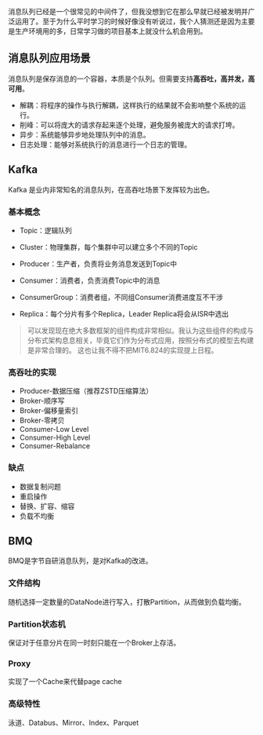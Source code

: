 消息队列已经是一个很常见的中间件了，但我没想到它在那么早就已经被发明并广泛运用了。至于为什么平时学习的时候好像没有听说过，我个人猜测还是因为主要是生产环境用的多，日常学习做的项目基本上就没什么机会用到。

## 消息队列应用场景

消息队列是保存消息的一个容器，本质是个队列。但需要支持**高吞吐，高并发，高可用**。

- 解耦：将程序的操作与执行解耦，这样执行的结果就不会影响整个系统的运行。
- 削峰：可以将庞大的请求存起来逐个处理，避免服务被庞大的请求打垮。
- 异步：系统能够异步地处理队列中的消息。
- 日志处理：能够对系统执行的消息进行一个日志的管理。

## Kafka

Kafka 是业内非常知名的消息队列，在高吞吐场景下发挥较为出色。

### 基本概念

- Topic：逻辑队列
- Cluster：物理集群，每个集群中可以建立多个不同的Topic
- Producer：生产者，负责将业务消息发送到Topic中
- Consumer：消费者，负责消费Topic中的消息
- ConsumerGroup：消费者组，不同组Consumer消费进度互不干涉

- Replica：每个分片有多个Replica，Leader Replica将会从ISR中选出

> 可以发现现在绝大多数框架的组件构成非常相似。我认为这些组件的构成与分布式架构息息相关，毕竟它们作为分布式应用，按照分布式的模型去构建是非常合理的。
> 这也让我不得不把MIT6.824的实现提上日程。

### 高吞吐的实现

- Producer-数据压缩（推荐ZSTD压缩算法）
- Broker-顺序写
- Broker-偏移量索引
- Broker-零拷贝
- Consumer-Low Level
- Consumer-High Level
- Consumer-Rebalance

### 缺点

- 数据复制问题
- 重启操作
- 替换、扩容、缩容
- 负载不均衡

## BMQ

BMQ是字节自研消息队列，是对Kafka的改进。

### 文件结构

随机选择一定数量的DataNode进行写入，打散Partition，从而做到负载均衡。

### Partition状态机

保证对于任意分片在同一时刻只能在一个Broker上存活。

### Proxy

实现了一个Cache来代替page cache

### 高级特性

泳道、Databus、Mirror、Index、Parquet

